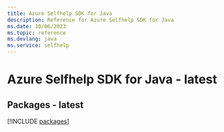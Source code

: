 ```yaml
---
title: Azure Selfhelp SDK for Java
description: Reference for Azure Selfhelp SDK for Java
ms.date: 10/06/2023
ms.topic: reference
ms.devlang: java
ms.service: selfhelp
---
```

# Azure Selfhelp SDK for Java - latest
## Packages - latest
[!INCLUDE [packages](selfhelp-index.md)]